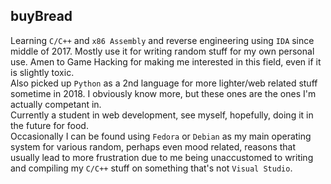 ## buyBread  
Learning `C/C++` and `x86 Assembly` and reverse engineering using `IDA` since middle of 2017. Mostly use it for writing random stuff for my own personal use. Amen to Game Hacking for making me interested in this field, even if it is slightly toxic.  
Also picked up `Python` as a 2nd language for more lighter/web related stuff sometime in 2018. I obviously know more, but these ones are the ones I'm actually competant in.  
Currently a student in web development, see myself, hopefully, doing it in the future for food.  
Occasionally I can be found using `Fedora` or `Debian` as my main operating system for various random, perhaps even mood related, reasons that usually lead to more frustration due to me being unaccustomed to writing and compiling my `C/C++` stuff on something that's not `Visual Studio`.
